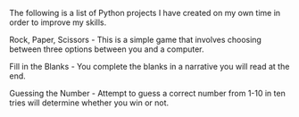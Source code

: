 The following is a list of Python projects I have created on my own time in order to improve my skills.

Rock, Paper, Scissors - This is a simple game that involves choosing between three options between you and a computer.

Fill in the Blanks - You complete the blanks in a narrative you will read at the end.

Guessing the Number - Attempt to guess a correct number from 1-10 in ten tries will determine whether you win or not.

